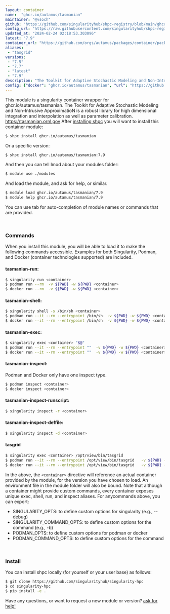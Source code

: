 ```yaml
---
layout: container
name:  "ghcr.io/autamus/tasmanian"
maintainer: "@vsoch"
github: "https://github.com/singularityhub/shpc-registry/blob/main/ghcr.io/autamus/tasmanian/container.yaml"
config_url: "https://raw.githubusercontent.com/singularityhub/shpc-registry/main/ghcr.io/autamus/tasmanian/container.yaml"
updated_at: "2024-02-24 02:18:53.303096"
latest: "7.9"
container_url: "https://github.com/orgs/autamus/packages/container/package/tasmanian"
aliases:
 - "tasgrid"
versions:
 - "7.5"
 - "7.7"
 - "latest"
 - "7.9"
description: "The Toolkit for Adaptive Stochastic Modeling and Non-Intrusive ApproximatioN is a robust library for high dimensional integration and interpolation as well as parameter calibration.  https://tasmanian.ornl.gov"
config: {"docker": "ghcr.io/autamus/tasmanian", "url": "https://github.com/orgs/autamus/packages/container/package/tasmanian", "maintainer": "@vsoch", "description": "The Toolkit for Adaptive Stochastic Modeling and Non-Intrusive ApproximatioN is a robust library for high dimensional integration and interpolation as well as parameter calibration.  https://tasmanian.ornl.gov", "latest": {"7.9": "sha256:c59326a80672a27b41bda0cbd608806ed8ef4deb419102de76fbd3b2a5c3ea8b"}, "tags": {"7.5": "sha256:8772fb92e3af323742e280917650acac1b817cd35c6243948c3917e17866e163", "7.7": "sha256:4d4aebe382a3a7adc1a9bed86666a775222a084b9f308a1b50490c28c15fcc1e", "latest": "sha256:c59326a80672a27b41bda0cbd608806ed8ef4deb419102de76fbd3b2a5c3ea8b", "7.9": "sha256:c59326a80672a27b41bda0cbd608806ed8ef4deb419102de76fbd3b2a5c3ea8b"}, "aliases": {"tasgrid": "/opt/view/bin/tasgrid"}}
---
```


This module is a singularity container wrapper for ghcr.io/autamus/tasmanian.
The Toolkit for Adaptive Stochastic Modeling and Non-Intrusive ApproximatioN is a robust library for high dimensional integration and interpolation as well as parameter calibration.  https://tasmanian.ornl.gov
After [installing shpc](#install) you will want to install this container module:


```bash
$ shpc install ghcr.io/autamus/tasmanian
```

Or a specific version:

```bash
$ shpc install ghcr.io/autamus/tasmanian:7.9
```

And then you can tell lmod about your modules folder:

```bash
$ module use ./modules
```

And load the module, and ask for help, or similar.

```bash
$ module load ghcr.io/autamus/tasmanian/7.9
$ module help ghcr.io/autamus/tasmanian/7.9
```

You can use tab for auto-completion of module names or commands that are provided.

<br>

### Commands

When you install this module, you will be able to load it to make the following commands accessible.
Examples for both Singularity, Podman, and Docker (container technologies supported) are included.

#### tasmanian-run:

```bash
$ singularity run <container>
$ podman run --rm  -v ${PWD} -w ${PWD} <container>
$ docker run --rm  -v ${PWD} -w ${PWD} <container>
```

#### tasmanian-shell:

```bash
$ singularity shell -s /bin/sh <container>
$ podman run --it --rm --entrypoint /bin/sh  -v ${PWD} -w ${PWD} <container>
$ docker run --it --rm --entrypoint /bin/sh  -v ${PWD} -w ${PWD} <container>
```

#### tasmanian-exec:

```bash
$ singularity exec <container> "$@"
$ podman run --it --rm --entrypoint ""  -v ${PWD} -w ${PWD} <container> "$@"
$ docker run --it --rm --entrypoint ""  -v ${PWD} -w ${PWD} <container> "$@"
```

#### tasmanian-inspect:

Podman and Docker only have one inspect type.

```bash
$ podman inspect <container>
$ docker inspect <container>
```

#### tasmanian-inspect-runscript:

```bash
$ singularity inspect -r <container>
```

#### tasmanian-inspect-deffile:

```bash
$ singularity inspect -d <container>
```


#### tasgrid

```bash
$ singularity exec <container> /opt/view/bin/tasgrid
$ podman run --it --rm --entrypoint /opt/view/bin/tasgrid   -v ${PWD} -w ${PWD} <container> -c " $@"
$ docker run --it --rm --entrypoint /opt/view/bin/tasgrid   -v ${PWD} -w ${PWD} <container> -c " $@"
```



In the above, the `<container>` directive will reference an actual container provided
by the module, for the version you have chosen to load. An environment file in the
module folder will also be bound. Note that although a container
might provide custom commands, every container exposes unique exec, shell, run, and
inspect aliases. For anycommands above, you can export:

 - SINGULARITY_OPTS: to define custom options for singularity (e.g., --debug)
 - SINGULARITY_COMMAND_OPTS: to define custom options for the command (e.g., -b)
 - PODMAN_OPTS: to define custom options for podman or docker
 - PODMAN_COMMAND_OPTS: to define custom options for the command

<br>

### Install

You can install shpc locally (for yourself or your user base) as follows:

```bash
$ git clone https://github.com/singularityhub/singularity-hpc
$ cd singularity-hpc
$ pip install -e .
```

Have any questions, or want to request a new module or version? [ask for help!](https://github.com/singularityhub/singularity-hpc/issues)